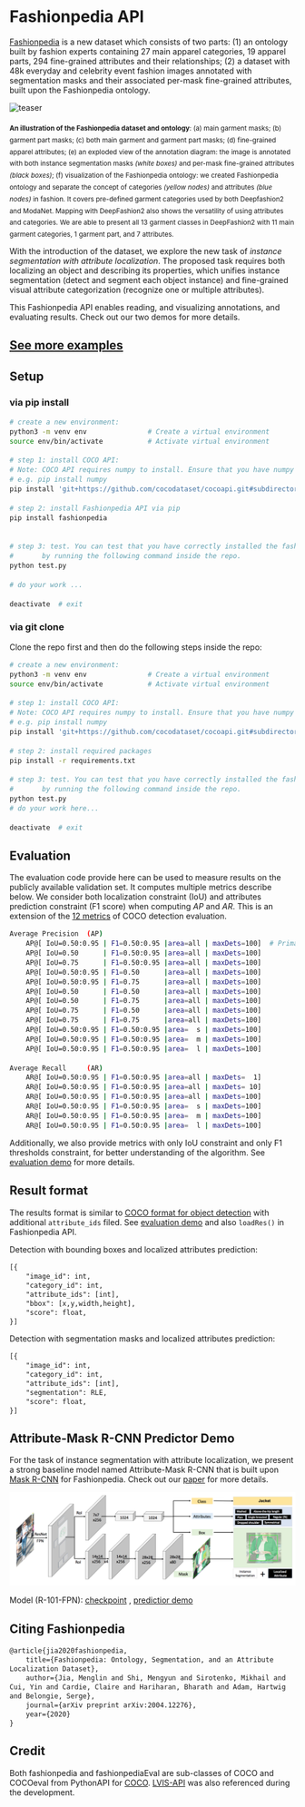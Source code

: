 # Fashionpedia API

[Fashionpedia](https://fashionpedia.github.io/home/index.html) is a new dataset which consists of two parts:  (1) an ontology built by fashion experts containing 27 main apparel categories, 19 apparel parts, 294 fine-grained attributes and their relationships; (2) a dataset with 48k everyday and celebrity event fashion images annotated with segmentation masks and their associated per-mask fine-grained attributes, built upon the Fashionpedia ontology. 



![teaser](images/teaser.png)

<sub><strong>An illustration of the Fashionpedia dataset and ontology</strong>: (a) main garment masks; (b) garment part masks; (c) both main garment and garment part masks; (d) fine-grained apparel attributes; (e) an exploded view of the annotation diagram: the image is annotated with both instance segmentation masks <em>(white boxes)</em> and per-mask fine-grained attributes <em>(black boxes)</em>; (f) visualization of the Fashionpedia ontology: we created Fashionpedia ontology and separate the concept of categories <em>(yellow nodes)</em> and attributes  <em>(blue nodes)</em> in fashion. It covers pre-defined garment categories used by both Deepfashion2 and ModaNet. Mapping with DeepFashion2 also shows the versatility of using attributes and categories. We are able to present all 13 garment classes in DeepFashion2 with 11 main garment categories, 1 garment part, and 7 attributes.</sub>



With the introduction of the dataset, we explore the new task of *instance segmentation with attribute localization*. The proposed task requires both localizing an object and describing its properties, which unifies instance segmentation (detect and segment each object instance) and fine-grained visual attribute categorization (recognize one or multiple attributes). 

This Fashionpedia API enables reading, and visualizing annotations, and evaluating results. Check out our two demos for more details.



## [See more examples](<https://github.com/KMnP/fashionpedia-api/blob/master/DATA_EXAMPLES.md>)

## Setup

### via pip install

```bash
# create a new environment:
python3 -m venv env               # Create a virtual environment
source env/bin/activate           # Activate virtual environment

# step 1: install COCO API:
# Note: COCO API requires numpy to install. Ensure that you have numpy installed.
# e.g. pip install numpy
pip install 'git+https://github.com/cocodataset/cocoapi.git#subdirectory=PythonAPI'

# step 2: install Fashionpedia API via pip
pip install fashionpedia


# step 3: test. You can test that you have correctly installed the fashionpedia api
#       by running the following command inside the repo.
python test.py

# do your work ...

deactivate  # exit
```

### via git clone

Clone the repo first and then do the following steps inside the repo:

```bash
# create a new environment:
python3 -m venv env               # Create a virtual environment
source env/bin/activate           # Activate virtual environment

# step 1: install COCO API:
# Note: COCO API requires numpy to install. Ensure that you have numpy installed.
# e.g. pip install numpy
pip install 'git+https://github.com/cocodataset/cocoapi.git#subdirectory=PythonAPI'

# step 2: install required packages
pip install -r requirements.txt

# step 3: test. You can test that you have correctly installed the fashionpedia api
#       by running the following command inside the repo.
python test.py
# do your work here...

deactivate  # exit
```



## Evaluation

The evaluation code provide here can be used to measure results on the publicly available validation set. It computes multiple metrics describe below.  We consider both localization constraint (IoU) and attributes prediction constraint (F1 score) when computing $AP$ and $AR$. This is an extension of the [12 metrics](http://cocodataset.org/#detection-eval) of COCO detection evaluation.

```bash
Average Precision  (AP)
    AP@[ IoU=0.50:0.95 | F1=0.50:0.95 |area=all | maxDets=100]  # Primary metric
    AP@[ IoU=0.50      | F1=0.50:0.95 |area=all | maxDets=100]
    AP@[ IoU=0.75      | F1=0.50:0.95 |area=all | maxDets=100]
    AP@[ IoU=0.50:0.95 | F1=0.50      |area=all | maxDets=100]
    AP@[ IoU=0.50:0.95 | F1=0.75      |area=all | maxDets=100]
    AP@[ IoU=0.50      | F1=0.50      |area=all | maxDets=100]
    AP@[ IoU=0.50      | F1=0.75      |area=all | maxDets=100]
    AP@[ IoU=0.75      | F1=0.50      |area=all | maxDets=100]
    AP@[ IoU=0.75      | F1=0.75      |area=all | maxDets=100]
    AP@[ IoU=0.50:0.95 | F1=0.50:0.95 |area=  s | maxDets=100]
    AP@[ IoU=0.50:0.95 | F1=0.50:0.95 |area=  m | maxDets=100]
    AP@[ IoU=0.50:0.95 | F1=0.50:0.95 |area=  l | maxDets=100]

Average Recall     (AR)
    AR@[ IoU=0.50:0.95 | F1=0.50:0.95 |area=all | maxDets=  1]
    AR@[ IoU=0.50:0.95 | F1=0.50:0.95 |area=all | maxDets= 10]
    AR@[ IoU=0.50:0.95 | F1=0.50:0.95 |area=all | maxDets=100]
    AR@[ IoU=0.50:0.95 | F1=0.50:0.95 |area=  s | maxDets=100]
    AR@[ IoU=0.50:0.95 | F1=0.50:0.95 |area=  m | maxDets=100]
    AR@[ IoU=0.50:0.95 | F1=0.50:0.95 |area=  l | maxDets=100]
```



Additionally, we also provide metrics with only IoU constraint and only F1 thresholds constraint, for better understanding of the algorithm. See [evaluation demo](<https://github.com/KMnP/fashionpedia-api/blob/master/eval_demo.ipynb>)  for more details.



## Result format

The results format is similar to [COCO format for object detection](http://cocodataset.org/#format-results) with additional `attribute_ids` filed. See [evaluation demo](<https://github.com/KMnP/fashionpedia-api/blob/master/eval_demo.ipynb>) and also `loadRes()` in Fashionpedia API.

Detection with bounding boxes and localized attributes prediction:

```
[{
    "image_id": int, 
    "category_id": int, 
    "attribute_ids": [int],
    "bbox": [x,y,width,height], 
    "score": float,
}]
```

Detection with segmentation masks and localized attributes prediction:

```
[{
    "image_id": int, 
    "category_id": int, 
    "attribute_ids": [int],
    "segmentation": RLE,
    "score": float,
}]
```



## Attribute-Mask R-CNN Predictor Demo

For the task of instance segmentation with attribute localization, we present a strong baseline model named Attribute-Mask R-CNN that is built upon [Mask R-CNN](<https://arxiv.org/abs/1703.06870>) for Fashionpedia. Check out our [paper](<https://arxiv.org/abs/2004.12276>) for more details. 

![baseline](images/baseline.png)

Model (R-101-FPN):  [checkpoint](https://s3.amazonaws.com/ifashionist-dataset/attributes-maskrcnn/model.zip) , [predictior demo](https://github.com/KMnP/fashionpedia-api/blob/master/baseline_predictor_demo.ipynb)




## Citing Fashionpedia

```
@article{jia2020fashionpedia,
    title={Fashionpedia: Ontology, Segmentation, and an Attribute Localization Dataset},
    author={Jia, Menglin and Shi, Mengyun and Sirotenko, Mikhail and Cui, Yin and Cardie, Claire and Hariharan, Bharath and Adam, Hartwig and Belongie, Serge},
    journal={arXiv preprint arXiv:2004.12276},
    year={2020}
}
```



## Credit

Both fashionpedia and fashionpediaEval are sub-classes of COCO and COCOeval from PythonAPI for [COCO](https://github.com/cocodataset/cocoapi).    [LVIS-API](<https://github.com/lvis-dataset/lvis-api>) was also referenced during the development.